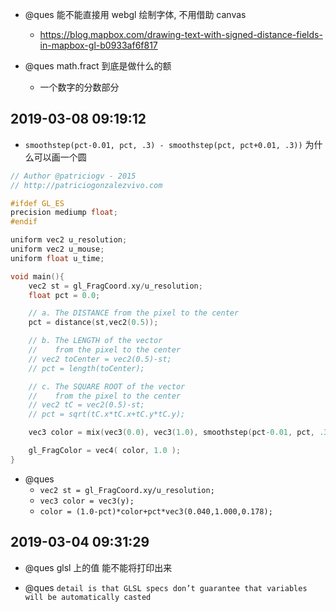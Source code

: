 -   @ques 能不能直接用 webgl 绘制字体, 不用借助 canvas

    -   https://blog.mapbox.com/drawing-text-with-signed-distance-fields-in-mapbox-gl-b0933af6f817

-   @ques math.fract 到底是做什么的额
    -   一个数字的分数部分

## 2019-03-08 09:19:12

-   `smoothstep(pct-0.01, pct, .3) - smoothstep(pct, pct+0.01, .3))` 为什么可以画一个圆

```c
// Author @patriciogv - 2015
// http://patriciogonzalezvivo.com

#ifdef GL_ES
precision mediump float;
#endif

uniform vec2 u_resolution;
uniform vec2 u_mouse;
uniform float u_time;

void main(){
	vec2 st = gl_FragCoord.xy/u_resolution;
    float pct = 0.0;

    // a. The DISTANCE from the pixel to the center
    pct = distance(st,vec2(0.5));

    // b. The LENGTH of the vector
    //    from the pixel to the center
    // vec2 toCenter = vec2(0.5)-st;
    // pct = length(toCenter);

    // c. The SQUARE ROOT of the vector
    //    from the pixel to the center
    // vec2 tC = vec2(0.5)-st;
    // pct = sqrt(tC.x*tC.x+tC.y*tC.y);

    vec3 color = mix(vec3(0.0), vec3(1.0), smoothstep(pct-0.01, pct, .3) - smoothstep(pct, pct+0.01, .3));

	gl_FragColor = vec4( color, 1.0 );
}

```

-   @ques
    -   `vec2 st = gl_FragCoord.xy/u_resolution;`
    -   `vec3 color = vec3(y);`
    -   `color = (1.0-pct)*color+pct*vec3(0.040,1.000,0.178);`

## 2019-03-04 09:31:29

-   @ques glsl 上的值 能不能将打印出来

-   @ques
    `detail is that GLSL specs don’t guarantee that variables will be automatically casted`
